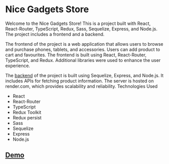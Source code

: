 # Nice Gadgets Store

Welcome to the Nice Gadgets Store! This is a project built with React, React-Router, TypeScript, Redux, Sass, Sequelize, Express, and Node.js. The project includes a frontend and a backend.

The frontend of the project is a web application that allows users to browse and purchase phones, tablets, and accessories. Users can add product to cart and favourites. The frontend is built using React, React-Router, TypeScript, and Redux. Additional libraries were used to enhance the user experience.

The [backend](https://github.com/fe-nov22-FiveLab/product_catalog_backend) of the project is built using Sequelize, Express, and Node.js. It includes APIs for fetching product information. The server is hosted on render.com, which provides scalability and reliability.
Technologies Used

- React
- React-Router
- TypeScript
- Redux Toolkit
- Redux persist
- Sass
- Sequelize
- Express
- Node.js

## [Demo](https://fe-nov22-fivelab.github.io/product_catalog_frontend/#/)
